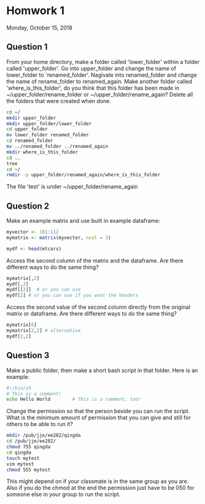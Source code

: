 Homwork 1
=======
Monday, October 15, 2018

## Question 1

From your home directory, make a folder called 'lower_folder' within a folder called 'upper_folder'. Go into upper_folder and change the name of lower_folder to 'renamed_folder'. Nagivate into renamed_folder and change the name of rename_folder to renamed_again. Make another folder called 'where_is_this_folder', do you think that this folder has been made in ~/upper_folder/rename_folder or ~/upper_folder/rename_again? Delete all the folders that were created when done. 


```bash
cd ~/
mkdir upper_folder
mkdir upper_folder/lower_folder
cd upper_folder
mv lower_folder renamed_folder
cd renamed_folder
mv ../renamed_folder ../renamed_again
mkdir where_is_this_folder
cd ..
tree
cd ~/
rmdir -p upper_folder/renamed_again/where_is_this_folder
```

The file 'test' is under ~/upper_folder/rename_again

## Question 2

Make an example matrix and use built in example dataframe:

```R
myvector <- 101:112
mymatrix <- matrix(myvector, ncol = 3)

mydf <- head(mtcars) 
```

Access the second column of the matrix and the dataframe. Are there different ways to do the same thing? 

```R
mymatrix[,2]
mydf[,2]
mydf[[2]]  # or you can use
mydf[2] # or you can use if you want the headers
```

Access the second value of the second column directly from the original matrix or dataframe.  Are there different ways to do the same thing? 

```R
mymatrix[6]
mymatrix[2,2] # alternative
mydf[2,2]
```

## Question 3


Make a public folder, then make a short bash script in that folder. Here is an example:

```bash
#!/bin/sh
# This is a comment!
echo Hello World        # This is a comment, too!
```

Change the permission so that the person beside you can run the script. What is the minimum amount of permission that you can give and still for others to be able to run it?

```bash
mkdir /pub/jje/ee282/qingda
cd /pub/jje/ee282/
chmod 755 qingda
cd qingda
touch mytest
vim mytest
chmod 555 mytest
```

This might depend on if your classmate is in the same group as you are. Also if you do the chmod at the end the permission just have to be 050 for someone else in your group to run the script. 
